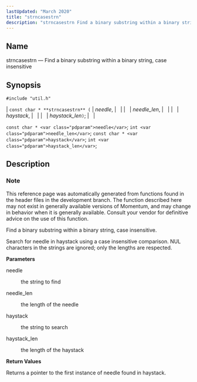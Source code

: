 ```yaml
---
lastUpdated: "March 2020"
title: "strncasestrn"
description: "strncasestrn Find a binary substring within a binary string case insensitive const char strncasestrn needle needle len haystack haystack len const char needle int needle len const char haystack int haystack len This reference page was automatically generated from functions found in the header files in the development branch The..."
---
```


<a name="apis.strncasestrn"></a> 
## Name

strncasestrn — Find a binary substring within a binary string, case insensitive

## Synopsis

`#include "util.h"`

| `const char * **strncasestrn** (` | <var class="pdparam">needle</var>, |   |
|   | <var class="pdparam">needle_len</var>, |   |
|   | <var class="pdparam">haystack</var>, |   |
|   | <var class="pdparam">haystack_len</var>`)`; |   |

`const char * <var class="pdparam">needle</var>`;
`int <var class="pdparam">needle_len</var>`;
`const char * <var class="pdparam">haystack</var>`;
`int <var class="pdparam">haystack_len</var>`;<a name="idp63201232"></a> 
## Description

### Note

This reference page was automatically generated from functions found in the header files in the development branch. The function described here may not exist in generally available versions of Momentum, and may change in behavior when it is generally available. Consult your vendor for definitive advice on the use of this function.

Find a binary substring within a binary string, case insensitive.

Search for needle in haystack using a case insensitive comparison. NUL characters in the strings are ignored; only the lengths are respected.

**<a name="idp63204720"></a> Parameters**

<dl class="variablelist">

<dt>needle</dt>

<dd>

the string to find

</dd>

<dt>needle_len</dt>

<dd>

the length of the needle

</dd>

<dt>haystack</dt>

<dd>

the string to search

</dd>

<dt>haystack_len</dt>

<dd>

the length of the haystack

</dd>

</dl>

**<a name="idp63212976"></a> Return Values**

Returns a pointer to the first instance of needle found in haystack.